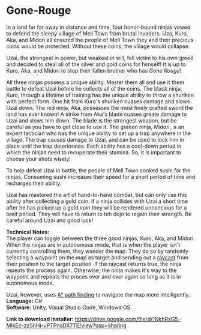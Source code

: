 # Gone-Rouge
In a land far far away in distance and time, four honor-bound ninjas vowed to defend the sleepy village of Mell Town from brutal invaders. Uza, Kuro, Aka, and Midori all ensured the people of Mell Town they and their precious coins would be protected. Without these coins, the village would collapse. 

Uzai, the strongest in power, but weakest in will, fell victim to his own greed and decided to steal all of the silver and gold coins for himself! It is up to Kuro, Aka, and Midori to stop their fallen brother who has _Gone Rouge_!

All three ninjas possess a unique ability. Master them all and use it them battle to defeat Uzai before he collects all of the coins. The black ninja, Kuro, through a lifetime of training has the unique ability to throw a shuriken with perfect form. One hit from Kuro's shuriken cuases damage and slows Uzai down. The red ninja, Aka, possesses the most finely crafted sword the land has ever known! A strike from Aka's blade cuases greate damage to Uzai and slows him down. The blade is the strongest weapon, but be careful as you have to get close to use it. The greeen ninja, Midori, is an expert tactician who has the unique ability to set up a trap anywhere in the village. The trap causes damage to Uzai, and can be used to lock him in place until the trap deteriorates. Each ability has a cool-down period in which the ninjas need to recuperate their stamina. So, it is important to choose your shots wisely!

To help defeat Uzai in battle, the people of Mell Town cooked sushi for the ninjas. Consuming sushi increases their speed for a short period of time and recharges their ability. 

Uzai has mastered the art of hand-to-hand combat, but can only use this ability after collecting a gold coin. If a ninja collides with Uzai a short time after he has picked up a gold coin they will be rendered unconcious for a breif period. They will have to return to teh dojo to regain their strength. Be careful around Uzai and good luck!

**Technical Notes: </br>**
The player can toggle between the three good ninjas, Kuro, Aka, and Midori. When the ninjas are in autonomous mode, that is when the player isn't currently controlling them, they wander the map. They do so by randomly selecting a waypoint on the map as target and sending out a [raycast](https://docs.unity3d.com/ScriptReference/Physics.Raycast.html) from their position to the target position. If the raycast returns true, the ninja repeats the process again. Otherwise, the ninja makes it's way to the waypoint and repeats the proces over and over again so long as it is in autonomous mode. 

Uzai, however, uses [A* path finding](https://en.wikipedia.org/wiki/A*_search_algorithm) to navigate the map more intelligently. 
</br>**Language:** C#
</br>**Software:** Unity, Visual Studio Code, Windows OS

**Link to download installer:** https://drive.google.com/file/d/1NkhRzG5-MIkEc-zz5hHi-uPTPnsDX7TE/view?usp=sharing
